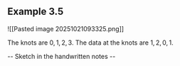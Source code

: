 
## Example 3.5

![[Pasted image 20251021093325.png]]

The knots are $0,1,2,3$. The data at the knots are $1,2,0,1$.

-- Sketch in the handwritten notes --


